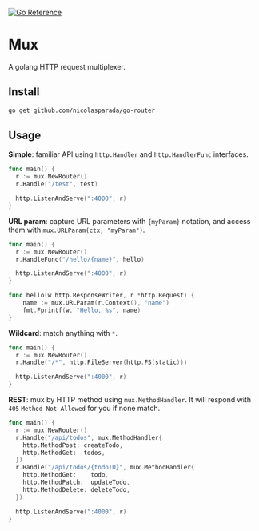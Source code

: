 [![Go Reference](https://pkg.go.dev/badge/github.com/nicolasparada/go-mux.svg)](https://pkg.go.dev/github.com/nicolasparada/go-mux)

# Mux

A golang HTTP request multiplexer.

## Install

```bash
go get github.com/nicolasparada/go-router
```

## Usage

**Simple**: familiar API using `http.Handler` and `http.HandlerFunc` interfaces.
```go
func main() {
  r := mux.NewRouter()
  r.Handle("/test", test)

  http.ListenAndServe(":4000", r)
}
```

**URL param**: capture URL parameters with `{myParam}` notation, and access
 them with `mux.URLParam(ctx, "myParam")`.
```go
func main() {
  r := mux.NewRouter()
  r.HandleFunc("/hello/{name}", hello)

  http.ListenAndServe(":4000", r)
}

func hello(w http.ResponseWriter, r *http.Request) {
    name := mux.URLParam(r.Context(), "name")
    fmt.Fprintf(w, "Hello, %s", name)
}
```

**Wildcard**: match anything with `*`.
```go
func main() {
  r := mux.NewRouter()
  r.Handle("/*", http.FileServer(http.FS(static)))

  http.ListenAndServe(":4000", r)
}
```

**REST**: mux by HTTP method using `mux.MethodHandler`.
 It will respond with `405` `Method Not Allowed` for you if none match.
```go
func main() {
  r := mux.NewRouter()
  r.Handle("/api/todos", mux.MethodHandler{
    http.MethodPost: createTodo,
    http.MethodGet:  todos,
  })
  r.Handle("/api/todos/{todoID}", mux.MethodHandler{
    http.MethodGet:    todo,
    http.MethodPatch:  updateTodo,
    http.MethodDelete: deleteTodo,
  })

  http.ListenAndServe(":4000", r)
}
```
